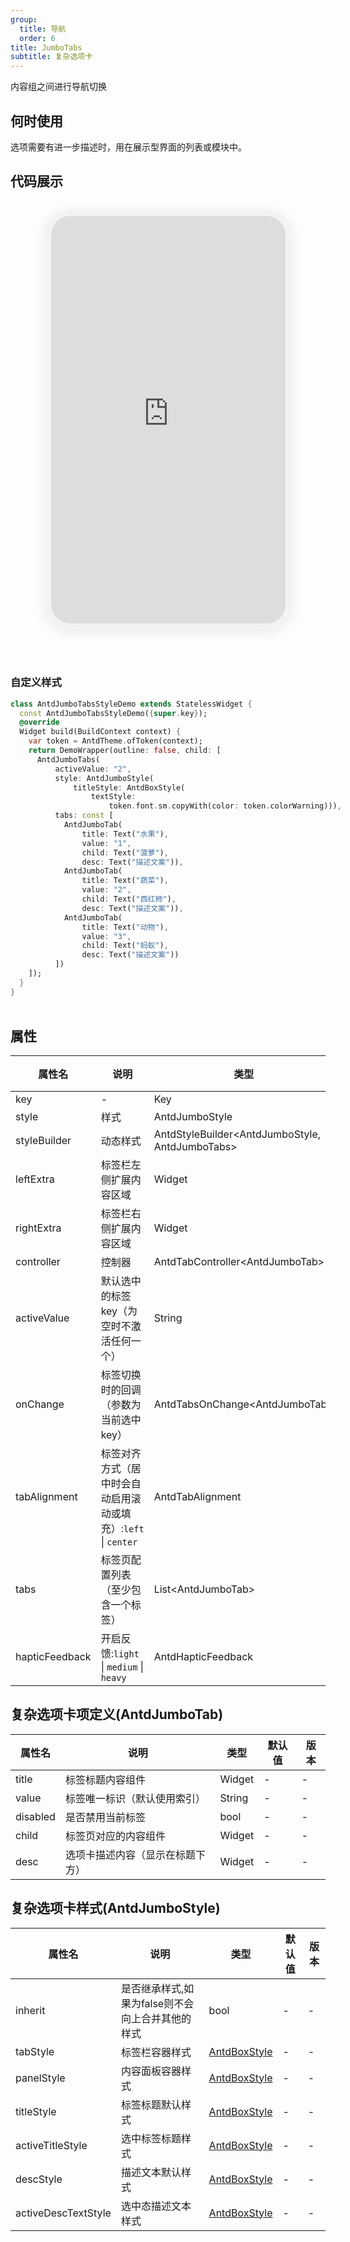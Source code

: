 ```yaml
---
group:
  title: 导航
  order: 6
title: JumboTabs
subtitle: 复杂选项卡
---
```

内容组之间进行导航切换
## 何时使用
选项需要有进一步描述时，用在展示型界面的列表或模块中。

## 代码展示

<div class='preview-container'>
<div class='phone-preview'>
<iframe src='https://opensourcenocode.github.io/antd-flutter?target=AntdJumboTabs'></iframe>
</div>
<div style='flex: 1;'>

### 自定义样式


```dart
class AntdJumboTabsStyleDemo extends StatelessWidget {
  const AntdJumboTabsStyleDemo({super.key});
  @override
  Widget build(BuildContext context) {
    var token = AntdTheme.ofToken(context);
    return DemoWrapper(outline: false, child: [
      AntdJumboTabs(
          activeValue: "2",
          style: AntdJumboStyle(
              titleStyle: AntdBoxStyle(
                  textStyle:
                      token.font.sm.copyWith(color: token.colorWarning))),
          tabs: const [
            AntdJumboTab(
                title: Text("水果"),
                value: "1",
                child: Text("菠萝"),
                desc: Text("描述文案")),
            AntdJumboTab(
                title: Text("蔬菜"),
                value: "2",
                child: Text("西红柿"),
                desc: Text("描述文案")),
            AntdJumboTab(
                title: Text("动物"),
                value: "3",
                child: Text("蚂蚁"),
                desc: Text("描述文案"))
          ])
    ]);
  }
}

```

</div>
</div>

  <style>
.preview-container {
  display: flex;
  gap: 24px;
  margin: 32px 0;
  align-items: start;
}

.phone-preview {
  min-width: 375px;
  max-width: 375px;
  border: 10px solid #f3f3f3;
  border-radius: 40px;
  background: #fff;
  box-shadow: 0 4px 20px rgba(0, 0, 0, 0.08);
  overflow: hidden;
  height: 652px;
  width: 393px;
  position: sticky;
  top: 80px;
}

.phone-preview iframe {
  width: 100%;
  height: 100%;
  border: none;
}

.code-block {
  max-height: 100%;
  margin: 16px 0;
  overflow-y: scroll;
}

.dumi-default-source-code {
  margin: 0 !important;
}

.markdown .dumi-default-source-code >pre.prism-code {
  padding: 12px !important;
  font-size: 12px !important;
}

@media (max-width: 960px) {
  .preview-container {
    flex-direction: column;
  }
  
  .phone-preview {
    width: 100%;
    max-width: 375px;
    margin: 0 auto 24px;
    position: static;
  }
}

/* Dart 代码高亮主题 - 基于 VS Code 暗色主题优化 */
.prism-code {
  display: block;
  overflow-x: auto;
  padding: 1em;
  border-radius: 6px;
  font-family: 'Fira Code', 'Consolas', 'Monaco', monospace;
  font-size: 14px;
  line-height: 1.5;
  color: #d4d4d4;
  background: #1e1e1e;
}

/* 基础元素 */
.prism-code .hljs-keyword { color: #569cd6; font-weight: bold; }          /* 关键字 */
.prism-code .hljs-built_in { color: #4ec9b0; }                           /* 内置类型 */
.prism-code .hljs-type { color: #4ec9b0; }                               /* 类型声明 */
.prism-code .hljs-literal { color: #569cd6; }                            /* 字面量 */
.prism-code .hljs-number { color: #b5cea8; }                             /* 数字 */
.prism-code .hljs-string { color: #ce9178; }                             /* 字符串 */
.prism-code .hljs-comment { color: #6a9955; font-style: italic; }        /* 注释 */
.prism-code .hljs-meta { color: #9b9b9b; }                               /* 元信息 */

/* Dart 特有元素 */
.prism-code .hljs-constant { color: #4fc1ff; }                           /* const/final */
.prism-code .hljs-function { color: #dcdcaa; }                           /* 函数名 */
.prism-code .hljs-title.class_ { color: #4ec9b0; text-decoration: underline; } /* 类名 */
.prism-code .hljs-params { color: #9cdcfe; }                             /* 参数 */
.prism-code .hljs-variable { color: #9cdcfe; }                           /* 变量 */
.prism-code .hljs-annotation { color: #d4d4d4; background: #3a3a3a; }    /* 注解 */
.prism-code .hljs-punctuation { color: #d4d4d4; }                        /* 标点符号 */

/* 特殊增强 */
.prism-code .hljs-constructor { color: #c586c0; }                        /* 构造函数 */
.prism-code .hljs-named-parameter { color: #9cdcfe; font-style: italic; }/* 命名参数 */
.prism-code .hljs-generic { color: #4ec9b0; opacity: 0.8; }              /* 泛型符号 */
.prism-code .hljs-typedef { color: #4ec9b0; text-decoration: underline; }/* typedef */

/* 行号样式 (可选) */
.prism-code .hljs-ln-numbers {
  color: #858585;
  text-align: right;
  padding-right: 12px;
}
</style>

## 属性
| 属性名 | 说明 | 类型 | 默认值 | 版本 |
| --- | --- | --- | --- | --- |
| key | - | Key | - | - |
| style | 样式 | AntdJumboStyle | - | - |
| styleBuilder | 动态样式 | AntdStyleBuilder&lt;AntdJumboStyle, AntdJumboTabs&gt; | - | - |
| leftExtra | 标签栏左侧扩展内容区域 | Widget | - | - |
| rightExtra | 标签栏右侧扩展内容区域 | Widget | - | - |
| controller | 控制器 | AntdTabController&lt;AntdJumboTab&gt; | - | - |
| activeValue | 默认选中的标签key（为空时不激活任何一个） | String | - | - |
| onChange | 标签切换时的回调（参数为当前选中key） | AntdTabsOnChange&lt;AntdJumboTab&gt; | - | - |
| tabAlignment | 标签对齐方式（居中时会自动启用滚动或填充）:`left` \| `center` | AntdTabAlignment | center | - |
| tabs | 标签页配置列表（至少包含一个标签） | List&lt;AntdJumboTab&gt; | - | - |
| hapticFeedback | 开启反馈:`light` \| `medium` \| `heavy` | AntdHapticFeedback | - | - |


## 复杂选项卡项定义(AntdJumboTab) <a id='AntdJumboTab'></a>
| 属性名 | 说明 | 类型 | 默认值 | 版本 |
| --- | --- | --- | --- | --- |
| title | 标签标题内容组件 | Widget | - | - |
| value | 标签唯一标识（默认使用索引） | String | - | - |
| disabled | 是否禁用当前标签 | bool | - | - |
| child | 标签页对应的内容组件 | Widget | - | - |
| desc | 选项卡描述内容（显示在标题下方） | Widget | - | - |

## 复杂选项卡样式(AntdJumboStyle) <a id='AntdJumboStyle'></a>
| 属性名 | 说明 | 类型 | 默认值 | 版本 |
| --- | --- | --- | --- | --- |
| inherit | 是否继承样式,如果为false则不会向上合并其他的样式 | bool | - | - |
| tabStyle | 标签栏容器样式 | [AntdBoxStyle](../components/antd-box/#AntdBoxStyle) | - | - |
| panelStyle | 内容面板容器样式 | [AntdBoxStyle](../components/antd-box/#AntdBoxStyle) | - | - |
| titleStyle | 标签标题默认样式 | [AntdBoxStyle](../components/antd-box/#AntdBoxStyle) | - | - |
| activeTitleStyle | 选中标签标题样式 | [AntdBoxStyle](../components/antd-box/#AntdBoxStyle) | - | - |
| descStyle | 描述文本默认样式 | [AntdBoxStyle](../components/antd-box/#AntdBoxStyle) | - | - |
| activeDescTextStyle | 选中态描述文本样式 | [AntdBoxStyle](../components/antd-box/#AntdBoxStyle) | - | - |


